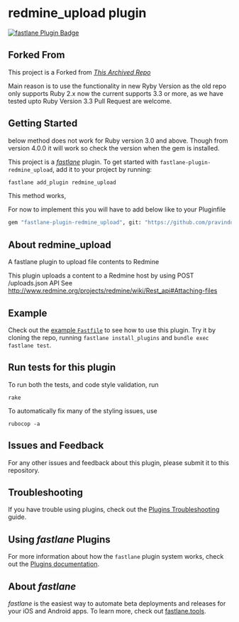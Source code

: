 # redmine_upload plugin

[![fastlane Plugin Badge](https://rawcdn.githack.com/fastlane/fastlane/master/fastlane/assets/plugin-badge.svg)](https://rubygems.org/gems/fastlane-plugin-redmine_upload)

## Forked From 

This project is a Forked from [_This Archived Repo_](https://github.com/salmattia/fastlane-plugin-redmine_upload)

Main reason is to use the functionality in new Ryby Version as the old repo only supports Ruby 2.x now the current supports 3.3 or more, as we have tested upto Ruby Version 3.3
Pull Request are welcome. 

## Getting Started

below method does not work for Ruby version 3.0 and above. Though from version 4.0.0 it will work so check the version when the gem is installed.

This project is a [_fastlane_](https://github.com/fastlane/fastlane) plugin. To get started with `fastlane-plugin-redmine_upload`, add it to your project by running:

```bash
fastlane add_plugin redmine_upload
```

This method works, 

For now to implement this you will have to add below like to your Pluginfile

```bash
gem "fastlane-plugin-redmine_upload", git: "https://github.com/pravindodia/fastlane-plugin-redmine_upload"
```


## About redmine_upload

A fastlane plugin to upload file contents to Redmine

This plugin uploads a content to a Redmine host by using POST /uploads.json API
See http://www.redmine.org/projects/redmine/wiki/Rest_api#Attaching-files

## Example

Check out the [example `Fastfile`](fastlane/Fastfile) to see how to use this plugin. Try it by cloning the repo, running `fastlane install_plugins` and `bundle exec fastlane test`.

## Run tests for this plugin

To run both the tests, and code style validation, run

```
rake
```

To automatically fix many of the styling issues, use
```
rubocop -a
```

## Issues and Feedback

For any other issues and feedback about this plugin, please submit it to this repository.

## Troubleshooting

If you have trouble using plugins, check out the [Plugins Troubleshooting](https://docs.fastlane.tools/plugins/plugins-troubleshooting/) guide.

## Using _fastlane_ Plugins

For more information about how the `fastlane` plugin system works, check out the [Plugins documentation](https://docs.fastlane.tools/plugins/create-plugin/).

## About _fastlane_

_fastlane_ is the easiest way to automate beta deployments and releases for your iOS and Android apps. To learn more, check out [fastlane.tools](https://fastlane.tools).
